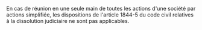   
En cas de réunion en une seule main de toutes les actions d'une société par actions simplifiée, les dispositions de l'article 1844-5 du code civil relatives à la dissolution judiciaire ne sont pas applicables.  

  
